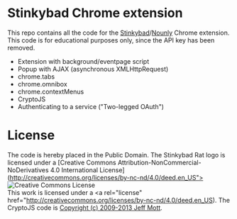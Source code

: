 Stinkybad Chrome extension
==========================

This repo contains all the code for the [Stinkybad](http://stinkybad.com)/[Nounly](http://nounly.com/) Chrome extension.
This code is for educational purposes only, since the API key has been removed.

* Extension with background/eventpage script
* Popup with AJAX (asynchronous XMLHttpRequest)
* chrome.tabs
* chrome.omnibox
* chrome.contextMenus
* CryptoJS
* Authenticating to a service ("Two-legged OAuth")


License
=======
The code is hereby placed in the Public Domain.
The Stinkybad Rat logo is licensed under a [Creative Commons Attribution-NonCommercial-NoDerivatives 4.0 International License](http://creativecommons.org/licenses/by-nc-nd/4.0/deed.en_US"><img alt="Creative Commons License" style="border-width:0" src="http://i.creativecommons.org/l/by-nc-nd/4.0/88x31.png" /></a><br />This work is licensed under a <a rel="license" href="http://creativecommons.org/licenses/by-nc-nd/4.0/deed.en_US).
The CryptoJS code is [Copyright (c) 2009-2013 Jeff Mott](http://code.google.com/p/crypto-js/wiki/License).
